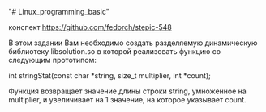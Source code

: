 "# Linux_programming_basic" 

конспект
https://github.com/fedorch/stepic-548

В этом задании Вам необходимо создать разделяемую динамическую библиотеку libsolution.so в которой реализовать функцию со следующим прототипом:

int stringStat(const char *string, size_t multiplier, int *count);

Функция возвращает значение длины строки string, умноженное на multiplier, и увеличивает на 1 значение, на которое указывает count.